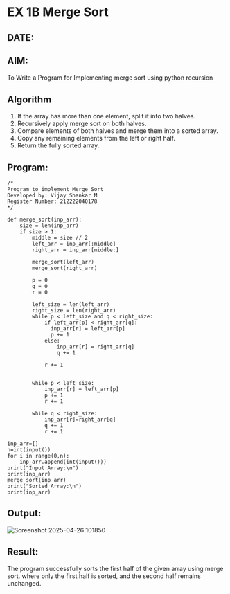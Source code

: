 # EX 1B Merge Sort
## DATE:
## AIM:
To Write a Program for Implementing merge sort using python recursion

## Algorithm
1. If the array has more than one element, split it into two halves.
2. Recursively apply merge sort on both halves.
3. Compare elements of both halves and merge them into a sorted array.
4. Copy any remaining elements from the left or right half.
5. Return the fully sorted array.  

## Program:
```
/*
Program to implement Merge Sort
Developed by: Vijay Shankar M
Register Number: 212222040178
*/
```

```
def merge_sort(inp_arr):
    size = len(inp_arr)
    if size > 1:
        middle = size // 2
        left_arr = inp_arr[:middle]
        right_arr = inp_arr[middle:]
 
        merge_sort(left_arr)
        merge_sort(right_arr)
 
        p = 0
        q = 0
        r = 0
 
        left_size = len(left_arr)
        right_size = len(right_arr)
        while p < left_size and q < right_size:
            if left_arr[p] < right_arr[q]:
              inp_arr[r] = left_arr[p]
              p += 1
            else:
                inp_arr[r] = right_arr[q]
                q += 1
             
            r += 1
 
        
        while p < left_size:
            inp_arr[r] = left_arr[p]
            p += 1
            r += 1
 
        while q < right_size:
            inp_arr[r]=right_arr[q]
            q += 1
            r += 1
 
inp_arr=[]
n=int(input())
for i in range(0,n):
    inp_arr.append(int(input()))
print("Input Array:\n")
print(inp_arr)
merge_sort(inp_arr)
print("Sorted Array:\n")
print(inp_arr)
```

## Output:
![Screenshot 2025-04-26 101850](https://github.com/user-attachments/assets/f83c9b4d-5876-4040-b28f-075a5d44c42d)




## Result:
The program successfully sorts the first half of the given array using merge sort. where only the first half is sorted, and the second half remains unchanged.
